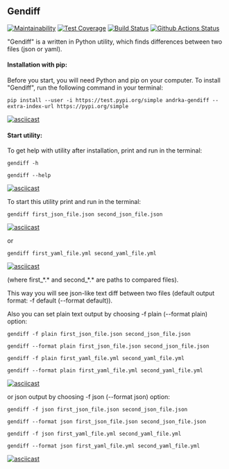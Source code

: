 ## Gendiff

[![Maintainability](https://api.codeclimate.com/v1/badges/e72cf6c566954f9d6477/maintainability)](https://codeclimate.com/github/Andrka/gendiff/maintainability) [![Test Coverage](https://api.codeclimate.com/v1/badges/e72cf6c566954f9d6477/test_coverage)](https://codeclimate.com/github/Andrka/gendiff/test_coverage) [![Build Status](https://travis-ci.org/Andrka/gendiff.svg?branch=master)](https://travis-ci.org/Andrka/gendiff) [![Github Actions Status](https://github.com/Andrka/gendiff/workflows/Python%20CI/badge.svg)](https://github.com/Andrka/gendiff/actions)

"Gendiff" is a written in Python utility, which finds differences between two files (json or yaml).

#### Installation with pip:

Before you start, you will need Python and pip on your computer. To install "Gendiff", run the following command in your terminal:

`pip install --user -i https://test.pypi.org/simple andrka-gendiff --extra-index-url https://pypi.org/simple`

[![asciicast](https://asciinema.org/a/9w6tBdvPJkvanofxSpGDr9PEW.svg)](https://asciinema.org/a/9w6tBdvPJkvanofxSpGDr9PEW)

#### Start utility:

To get help with utility after installation, print and run in the terminal:

`gendiff -h`

`gendiff --help`

[![asciicast](https://asciinema.org/a/aIEtaf1uD9IDGAeGpTppNnr2g.svg)](https://asciinema.org/a/aIEtaf1uD9IDGAeGpTppNnr2g)

To start this utility print and run in the terminal:

`gendiff first_json_file.json second_json_file.json`

[![asciicast](https://asciinema.org/a/TRZ5eB1s5rDIKBHIF2yHzHJBl.svg)](https://asciinema.org/a/TRZ5eB1s5rDIKBHIF2yHzHJBl)

or

`gendiff first_yaml_file.yml second_yaml_file.yml`

[![asciicast](https://asciinema.org/a/KdHOQQQS3SJN382vLEQrfyR8J.svg)](https://asciinema.org/a/KdHOQQQS3SJN382vLEQrfyR8J)

(where first_\*.\* and second_\*.\* are paths to compared files).

This way you will see json-like text diff between two files (default output format: -f default (--format default)).

Also you can set plain text output by choosing -f plain (--format plain) option:

`gendiff -f plain first_json_file.json second_json_file.json`

`gendiff --format plain first_json_file.json second_json_file.json`


`gendiff -f plain first_yaml_file.yml second_yaml_file.yml`

`gendiff --format plain first_yaml_file.yml second_yaml_file.yml`

[![asciicast](https://asciinema.org/a/UIKomNCBFr3tGD53w7yh1bIOK.svg)](https://asciinema.org/a/UIKomNCBFr3tGD53w7yh1bIOK)

or json output by choosing -f json (--format json) option:

`gendiff -f json first_json_file.json second_json_file.json`

`gendiff --format json first_json_file.json second_json_file.json`


`gendiff -f json first_yaml_file.yml second_yaml_file.yml`

`gendiff --format json first_yaml_file.yml second_yaml_file.yml`

[![asciicast](https://asciinema.org/a/RBExLUmBdQpCyo3z3L0vV9cib.svg)](https://asciinema.org/a/RBExLUmBdQpCyo3z3L0vV9cib)